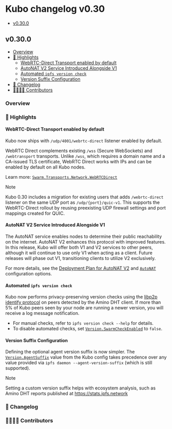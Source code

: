 # Kubo changelog v0.30

- [v0.30.0](#v0300)

## v0.30.0

- [Overview](#overview)
- [🔦 Highlights](#-highlights)
  - [WebRTC-Direct Transport enabled by default](#webrtc-direct-transport-enabled-by-default)
  - [AutoNAT V2 Service Introduced Alongside V1](#autonat-v2-service-introduced-alongside-v1)
  - [Automated `ipfs version check`](#automated-ipfs-version-check)
  - [Version Suffix Configuration](#version-suffix-configuration)
- [📝 Changelog](#-changelog)
- [👨‍👩‍👧‍👦 Contributors](#-contributors)

### Overview

### 🔦 Highlights

#### WebRTC-Direct Transport enabled by default

Kubo now ships with `/udp/4001/webrtc-direct` listener enabled by default.

WebRTC Direct complements existing `/wss` (Secure WebSockets) and `/webtransport` transports. Unlike `/wss`, which requires a domain name and a CA-issued TLS certificate, WebRTC Direct works with IPs and can be enabled by default on all Kubo nodes.

Learn more: [`Swarm.Transports.Network.WebRTCDirect`](https://github.com/ipfs/kubo/blob/master/docs/config.md#swarmtransportsnetworkwebrtcdirect)

> [!NOTE]
> Kubo 0.30 includes a migration for existing users that adds `/webrtc-direct` listener on the same UDP port as `/udp/{port}/quic-v1`. This supports the WebRTC-Direct rollout by reusing preexisting UDP firewall settings and port mappings created for QUIC.

#### AutoNAT V2 Service Introduced Alongside V1

The AutoNAT service enables nodes to determine their public reachability on the internet. AutoNAT V2 enhances this protocol with improved features. In this release, Kubo will offer both V1 and V2 services to other peers, although it will continue to use only V1 when acting as a client. Future releases will phase out V1, transitioning clients to utilize V2 exclusively.

For more details, see the [Deployment Plan for AutoNAT V2](https://github.com/ipfs/kubo/issues/10091) and [`AutoNAT`](https://github.com/ipfs/kubo/blob/master/docs/config.md#autonat) configuration options.

#### Automated `ipfs version check`

Kubo now performs privacy-preserving version checks using the [libp2p identify protocol](https://github.com/libp2p/specs/blob/master/identify/README.md) on peers detected by the Amino DHT client.
If more than 5% of Kubo peers seen by your node are running a newer version, you will receive a log message notification.

- For manual checks, refer to `ipfs version check --help` for details.
- To disable automated checks, set [`Version.SwarmCheckEnabled`](https://github.com/ipfs/kubo/blob/master/docs/config.md#versionswarmcheckenabled) to `false`.

#### Version Suffix Configuration

Defining the optional agent version suffix is now simpler. The [`Version.AgentSuffix`](https://github.com/ipfs/kubo/blob/master/docs/config.md#agentsuffix) value from the Kubo config takes precedence over any value provided via `ipfs daemon --agent-version-suffix` (which is still supported).

> [!NOTE]
> Setting a custom version suffix helps with ecosystem analysis, such as Amino DHT reports published at https://stats.ipfs.network

### 📝 Changelog

### 👨‍👩‍👧‍👦 Contributors
